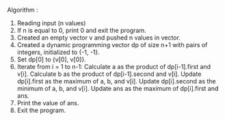 Algorithm : 
1. Reading input (n values)
2. If n is equal to 0, print 0 and exit the program.
3. Created an empty vector v and pushed n values in vector.
4. Created a dynamic programming vector dp of size n+1 with pairs of integers, initialized to {-1, -1}.
5. Set dp[0] to {v[0], v[0]}.
6. Iterate from i = 1 to n-1:
    Calculate a as the product of dp[i-1].first and v[i].
    Calculate b as the product of dp[i-1].second and v[i].
    Update dp[i].first as the maximum of a, b, and v[i].
    Update dp[i].second as the minimum of a, b, and v[i].
    Update ans as the maximum of dp[i].first and ans.
7. Print the value of ans.
8. Exit the program.
